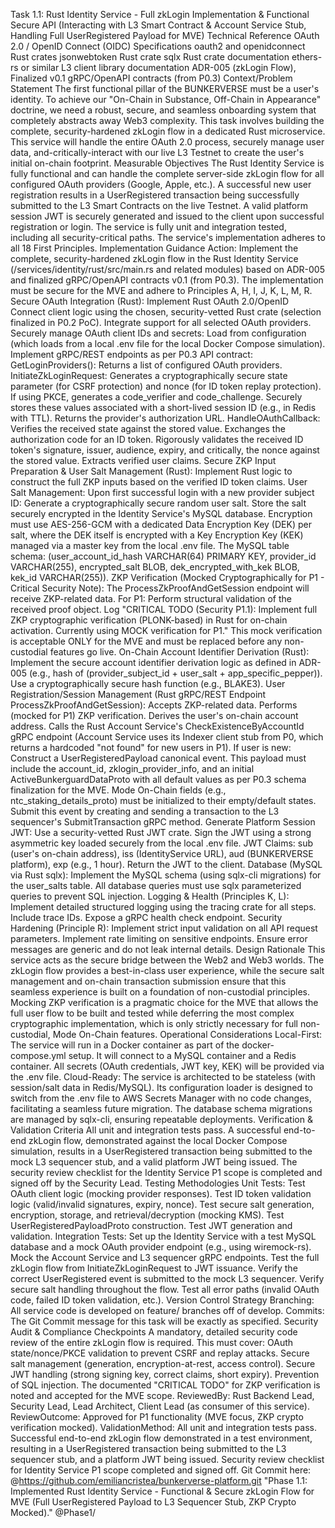 Task 1.1: Rust Identity Service - Full zkLogin Implementation & Functional Secure API
(Interacting with L3 Smart Contract & Account Service Stub, Handling Full UserRegistered Payload for MVE)
Technical Reference
OAuth 2.0 / OpenID Connect (OIDC) Specifications
oauth2 and openidconnect Rust crates
jsonwebtoken Rust crate
sqlx Rust crate documentation
ethers-rs or similar L3 client library documentation
ADR-005 (zkLogin Flow), Finalized v0.1 gRPC/OpenAPI contracts (from P0.3)
Context/Problem Statement
The first functional pillar of the BUNKERVERSE must be a user's identity. To achieve our "On-Chain in Substance, Off-Chain in Appearance" doctrine, we need a robust, secure, and seamless onboarding system that completely abstracts away Web3 complexity. This task involves building the complete, security-hardened zkLogin flow in a dedicated Rust microservice. This service will handle the entire OAuth 2.0 process, securely manage user data, and-critically-interact with our live L3 Testnet to create the user's initial on-chain footprint.
Measurable Objectives
The Rust Identity Service is fully functional and can handle the complete server-side zkLogin flow for all configured OAuth providers (Google, Apple, etc.).
A successful new user registration results in a UserRegistered transaction being successfully submitted to the L3 Smart Contracts on the live Testnet.
A valid platform session JWT is securely generated and issued to the client upon successful registration or login.
The service is fully unit and integration tested, including all security-critical paths.
The service's implementation adheres to all 18 First Principles.
Implementation Guidance
Action: Implement the complete, security-hardened zkLogin flow in the Rust Identity Service (/services/identity/rust/src/main.rs and related modules) based on ADR-005 and finalized gRPC/OpenAPI contracts v0.1 (from P0.3). The implementation must be secure for the MVE and adhere to Principles A, H, I, J, K, L, M, R.
Secure OAuth Integration (Rust):
Implement Rust OAuth 2.0/OpenID Connect client logic using the chosen, security-vetted Rust crate (selection finalized in P0.2 PoC).
Integrate support for all selected OAuth providers.
Securely manage OAuth client IDs and secrets: Load from configuration (which loads from a local .env file for the local Docker Compose simulation).
Implement gRPC/REST endpoints as per P0.3 API contract:
GetLoginProviders(): Returns a list of configured OAuth providers.
InitiateZkLoginRequest: Generates a cryptographically secure state parameter (for CSRF protection) and nonce (for ID token replay protection). If using PKCE, generates a code_verifier and code_challenge. Securely stores these values associated with a short-lived session ID (e.g., in Redis with TTL). Returns the provider's authorization URL.
HandleOAuthCallback: Verifies the received state against the stored value. Exchanges the authorization code for an ID token. Rigorously validates the received ID token's signature, issuer, audience, expiry, and critically, the nonce against the stored value. Extracts verified user claims.
Secure ZKP Input Preparation & User Salt Management (Rust):
Implement Rust logic to construct the full ZKP inputs based on the verified ID token claims.
User Salt Management:
Upon first successful login with a new provider subject ID: Generate a cryptographically secure random user salt.
Store the salt securely encrypted in the Identity Service's MySQL database. Encryption must use AES-256-GCM with a dedicated Data Encryption Key (DEK) per salt, where the DEK itself is encrypted with a Key Encryption Key (KEK) managed via a master key from the local .env file. The MySQL table schema: (user_account_id_hash VARCHAR(64) PRIMARY KEY, provider_id VARCHAR(255), encrypted_salt BLOB, dek_encrypted_with_kek BLOB, kek_id VARCHAR(255)).
ZKP Verification (Mocked Cryptographically for P1 - Critical Security Note):
The ProcessZkProofAndGetSession endpoint will receive ZKP-related data.
For P1: Perform structural validation of the received proof object.
Log "CRITICAL TODO (Security P1.1): Implement full ZKP cryptographic verification (PLONK-based) in Rust for on-chain activation. Currently using MOCK verification for P1."
This mock verification is acceptable ONLY for the MVE and must be replaced before any non-custodial features go live.
On-Chain Account Identifier Derivation (Rust):
Implement the secure account identifier derivation logic as defined in ADR-005 (e.g., hash of (provider_subject_id + user_salt + app_specific_pepper)). Use a cryptographically secure hash function (e.g., BLAKE3).
User Registration/Session Management (Rust gRPC/REST Endpoint ProcessZkProofAndGetSession):
Accepts ZKP-related data.
Performs (mocked for P1) ZKP verification.
Derives the user's on-chain account address.
Calls the Rust Account Service's CheckExistenceByAccountId gRPC endpoint (Account Service uses its Indexer client stub from P0, which returns a hardcoded "not found" for new users in P1).
If user is new:
Construct a UserRegisteredPayload canonical event. This payload must include the account_id, zklogin_provider_info, and an initial ActiveBunkerguardDataProto with all default values as per P0.3 schema finalization for the MVE. Mode On-Chain fields (e.g., ntc_staking_details_proto) must be initialized to their empty/default states.
Submit this event by creating and sending a transaction to the L3 sequencer's SubmitTransaction gRPC method.
Generate Platform Session JWT:
Use a security-vetted Rust JWT crate.
Sign the JWT using a strong asymmetric key loaded securely from the local .env file.
JWT Claims: sub (user's on-chain address), iss (IdentityService URL), aud (BUNKERVERSE platform), exp (e.g., 1 hour).
Return the JWT to the client.
Database (MySQL via Rust sqlx):
Implement the MySQL schema (using sqlx-cli migrations) for the user_salts table.
All database queries must use sqlx parameterized queries to prevent SQL injection.
Logging & Health (Principles K, L):
Implement detailed structured logging using the tracing crate for all steps. Include trace IDs.
Expose a gRPC health check endpoint.
Security Hardening (Principle R):
Implement strict input validation on all API request parameters.
Implement rate limiting on sensitive endpoints.
Ensure error messages are generic and do not leak internal details.
Design Rationale
This service acts as the secure bridge between the Web2 and Web3 worlds. The zkLogin flow provides a best-in-class user experience, while the secure salt management and on-chain transaction submission ensure that this seamless experience is built on a foundation of non-custodial principles. Mocking ZKP verification is a pragmatic choice for the MVE that allows the full user flow to be built and tested while deferring the most complex cryptographic implementation, which is only strictly necessary for full non-custodial, Mode On-Chain features.
Operational Considerations
Local-First: The service will run in a Docker container as part of the docker-compose.yml setup. It will connect to a MySQL container and a Redis container. All secrets (OAuth credentials, JWT key, KEK) will be provided via the .env file.
Cloud-Ready: The service is architected to be stateless (with session/salt data in Redis/MySQL). Its configuration loader is designed to switch from the .env file to AWS Secrets Manager with no code changes, facilitating a seamless future migration. The database schema migrations are managed by sqlx-cli, ensuring repeatable deployments.
Verification & Validation Criteria
All unit and integration tests pass.
A successful end-to-end zkLogin flow, demonstrated against the local Docker Compose simulation, results in a UserRegistered transaction being submitted to the mock L3 sequencer stub, and a valid platform JWT being issued.
The security review checklist for the Identity Service P1 scope is completed and signed off by the Security Lead.
Testing Methodologies
Unit Tests:
Test OAuth client logic (mocking provider responses).
Test ID token validation logic (valid/invalid signatures, expiry, nonce).
Test secure salt generation, encryption, storage, and retrieval/decryption (mocking KMS).
Test UserRegisteredPayloadProto construction.
Test JWT generation and validation.
Integration Tests:
Set up the Identity Service with a test MySQL database and a mock OAuth provider endpoint (e.g., using wiremock-rs).
Mock the Account Service and L3 sequencer gRPC endpoints.
Test the full zkLogin flow from InitiateZkLoginRequest to JWT issuance.
Verify the correct UserRegistered event is submitted to the mock L3 sequencer.
Verify secure salt handling throughout the flow.
Test all error paths (invalid OAuth code, failed ID token validation, etc.).
Version Control Strategy
Branching: All service code is developed on feature/ branches off of develop.
Commits: The Git Commit message for this task will be exactly as specified.
Security Audit & Compliance Checkpoints
A mandatory, detailed security code review of the entire zkLogin flow is required. This must cover:
OAuth state/nonce/PKCE validation to prevent CSRF and replay attacks.
Secure salt management (generation, encryption-at-rest, access control).
Secure JWT handling (strong signing key, correct claims, short expiry).
Prevention of SQL injection.
The documented "CRITICAL TODO" for ZKP verification is noted and accepted for the MVE scope.
ReviewedBy: Rust Backend Lead, Security Lead, Lead Architect, Client Lead (as consumer of this service).
ReviewOutcome: Approved for P1 functionality (MVE focus, ZKP crypto verification mocked).
ValidationMethod: All unit and integration tests pass. Successful end-to-end zkLogin flow demonstrated in a test environment, resulting in a UserRegistered transaction being submitted to the L3 sequencer stub, and a platform JWT being issued. Security review checklist for Identity Service P1 scope completed and signed off.
Git Commit here: @https://github.com/emiliancristea/bunkerverse-platform.git "Phase 1.1: Implemented Rust Identity Service - Functional & Secure zkLogin Flow for MVE (Full UserRegistered Payload to L3 Sequencer Stub, ZKP Crypto Mocked)." @Phase1/